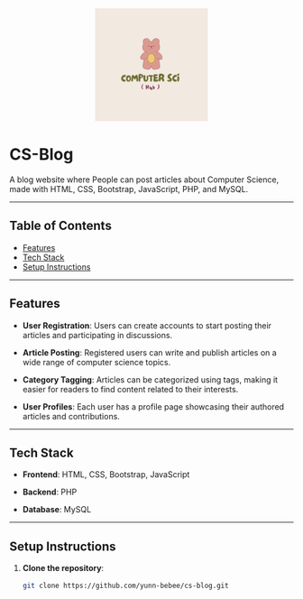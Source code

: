 <div align="center">
  <img src="https://github.com/yunn-bebee/cs-blog/blob/main/assets/images/u.png" alt="CS-Blog Logo" width="200">
</div>


# CS-Blog

A blog website where People can post articles about Computer Science, made with HTML, CSS, Bootstrap, JavaScript, PHP, and MySQL.

---

## Table of Contents

- [Features](#features)
- [Tech Stack](#tech-stack)
- [Setup Instructions](#setup-instructions)
---

## Features

- **User Registration**: Users can create accounts to start posting their articles and participating in discussions.

- **Article Posting**: Registered users can write and publish articles on a wide range of computer science topics.

- **Category Tagging**: Articles can be categorized using tags, making it easier for readers to find content related to their interests.

- **User Profiles**: Each user has a profile page showcasing their authored articles and contributions.



---

## Tech Stack

- **Frontend**: HTML, CSS, Bootstrap, JavaScript

- **Backend**: PHP

- **Database**: MySQL

---

## Setup Instructions

1. **Clone the repository**:

   ```bash
   git clone https://github.com/yunn-bebee/cs-blog.git

